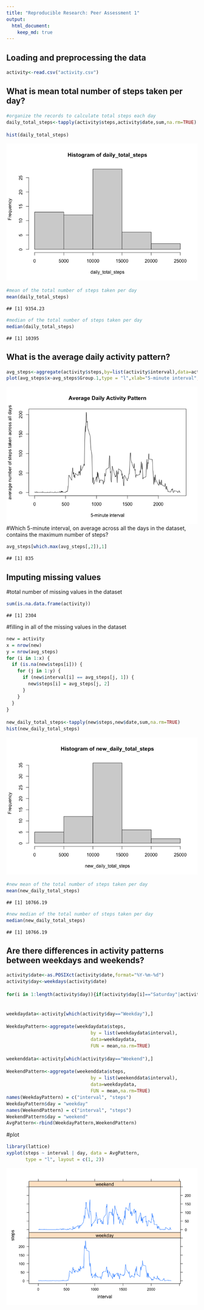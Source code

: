 ```yaml
---
title: "Reproducible Research: Peer Assessment 1"
output: 
  html_document:
    keep_md: true
---
```



## Loading and preprocessing the data

```r
activity<-read.csv("activity.csv")
```



## What is mean total number of steps taken per day?

```r
#organize the records to calculate total steps each day
daily_total_steps<-tapply(activity$steps,activity$date,sum,na.rm=TRUE)

hist(daily_total_steps)
```

![](PA1_template_files/figure-html/unnamed-chunk-2-1.png)<!-- -->

```r
#mean of the total number of steps taken per day
mean(daily_total_steps)
```

```
## [1] 9354.23
```

```r
#median of the total number of steps taken per day
median(daily_total_steps)
```

```
## [1] 10395
```


## What is the average daily activity pattern?


```r
avg_steps<-aggregate(activity$steps,by=list(activity$interval),data=activity,FUN=mean,na.rm=TRUE)
plot(avg_steps$x~avg_steps$Group.1,type = "l",xlab="5-minute interval", ylab="average number of steps taken across all days", main="Average Daily Activity Pattern")
```

![](PA1_template_files/figure-html/unnamed-chunk-3-1.png)<!-- -->
#Which 5-minute interval, on average across all the days in the dataset, contains the maximum number of steps?


```r
avg_steps[which.max(avg_steps[,2]),1]
```

```
## [1] 835
```


## Imputing missing values

#total number of missing values in the dataset

```r
sum(is.na.data.frame(activity))
```

```
## [1] 2304
```
#filling in all of the missing values in the dataset

```r
new = activity
x = nrow(new)
y = nrow(avg_steps)
for (i in 1:x) {
  if (is.na(new$steps[i])) {
    for (j in 1:y) {
      if (new$interval[i] == avg_steps[j, 1]) {
        new$steps[i] = avg_steps[j, 2]
      }
    } 
  }    
}

new_daily_total_steps<-tapply(new$steps,new$date,sum,na.rm=TRUE)
hist(new_daily_total_steps)
```

![](PA1_template_files/figure-html/unnamed-chunk-6-1.png)<!-- -->

```r
#new mean of the total number of steps taken per day
mean(new_daily_total_steps)
```

```
## [1] 10766.19
```

```r
#new median of the total number of steps taken per day
median(new_daily_total_steps)
```

```
## [1] 10766.19
```


## Are there differences in activity patterns between weekdays and weekends?

```r
activity$date<-as.POSIXct(activity$date,format="%Y-%m-%d")
activity$day<-weekdays(activity$date)

for(i in 1:length(activity$day)){if(activity$day[i]=="Saturday"|activity$day[i]=="Sunday"){activity$day[i]="Weekend"}else{activity$day[i]="Weekday"}}


weekdaydata<-activity[which(activity$day=="Weekday"),]

WeekdayPattern<-aggregate(weekdaydata$steps, 
                               by = list(weekdaydata$interval),
                               data=weekdaydata,
                               FUN = mean,na.rm=TRUE)

weekenddata<-activity[which(activity$day=="Weekend"),]

WeekendPattern<-aggregate(weekenddata$steps, 
                               by = list(weekenddata$interval), 
                               data=weekdaydata,
                               FUN = mean,na.rm=TRUE)
names(WeekdayPattern) = c("interval", "steps")
WeekdayPattern$day = "weekday"
names(WeekendPattern) = c("interval", "steps")
WeekendPattern$day = "weekend"
AvgPattern<-rbind(WeekdayPattern,WeekendPattern)
```
#plot

```r
library(lattice)
xyplot(steps ~ interval | day, data = AvgPattern, 
       type = "l", layout = c(1, 2))
```

![](PA1_template_files/figure-html/unnamed-chunk-8-1.png)<!-- -->
